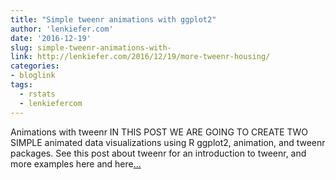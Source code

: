 ```yaml
---
title: "Simple tweenr animations with ggplot2"
author: 'lenkiefer.com'
date: '2016-12-19'
slug: simple-tweenr-animations-with-
link: http://lenkiefer.com/2016/12/19/more-tweenr-housing/
categories:
- bloglink
tags:
  - rstats
  - lenkiefercom
---
```


Animations with tweenrIN THIS POST WE ARE GOING TO CREATE TWO SIMPLE animated data visualizations using R ggplot2, animation, and tweenr packages. See this post about tweenr for an introduction to tweenr, and more examples here and here[... <i class="fas fa-external-link-alt"></i>](http://lenkiefer.com/2016/12/19/more-tweenr-housing/)

